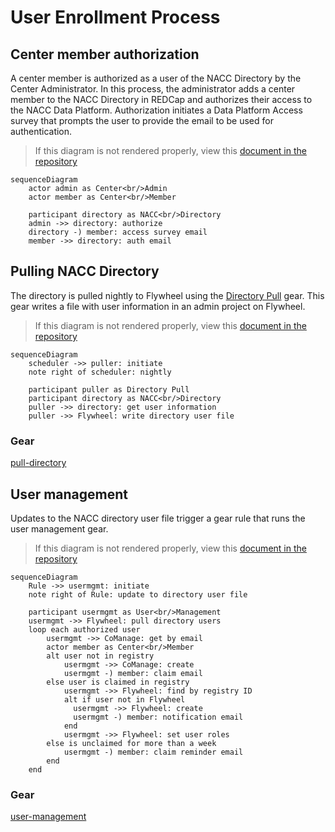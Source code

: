 # User Enrollment Process

## Center member authorization

A center member is authorized as a user of the NACC Directory by the Center Administrator.
In this process, the administrator adds a center member to the NACC Directory in REDCap and authorizes their access to the NACC Data Platform.
Authorization initiates a Data Platform Access survey that prompts the user to provide the email to be used for authentication.

> If this diagram is not rendered properly, view this [document in the repository](https://github.com/naccdata/flywheel-gear-extensions/blob/document-csv-process/docs/processes/user_management.md#center-member-authorization)

```mermaid
sequenceDiagram
    actor admin as Center<br/>Admin
    actor member as Center<br/>Member

    participant directory as NACC<br/>Directory
    admin ->> directory: authorize
    directory -) member: access survey email
    member ->> directory: auth email
```

## Pulling NACC Directory

The directory is pulled nightly to Flywheel using the [Directory Pull](../pull_directory/) gear.
This gear writes a file with user information in an admin project on Flywheel.

> If this diagram is not rendered properly, view this [document in the repository](https://github.com/naccdata/flywheel-gear-extensions/blob/document-csv-process/docs/processes/user_management.md#pulling-nacc-directory)

```mermaid
sequenceDiagram
    scheduler ->> puller: initiate
    note right of scheduler: nightly

    participant puller as Directory Pull
    participant directory as NACC<br/>Directory
    puller ->> directory: get user information
    puller ->> Flywheel: write directory user file
```

### Gear

[pull-directory](../pull_directory/index.md)

## User management

Updates to the NACC directory user file trigger a gear rule that runs the user management gear.

> If this diagram is not rendered properly, view this [document in the repository](https://github.com/naccdata/flywheel-gear-extensions/blob/document-csv-process/docs/processes/user_management.md#user-management)

```mermaid
sequenceDiagram
    Rule ->> usermgmt: initiate
    note right of Rule: update to directory user file

    participant usermgmt as User<br/>Management
    usermgmt ->> Flywheel: pull directory users
    loop each authorized user
        usermgmt ->> CoManage: get by email
        actor member as Center<br/>Member   
        alt user not in registry
            usermgmt ->> CoManage: create
            usermgmt -) member: claim email
        else user is claimed in registry
            usermgmt ->> Flywheel: find by registry ID
            alt if user not in Flywheel
              usermgmt ->> Flywheel: create
              usermgmt -) member: notification email
            end
            usermgmt ->> Flywheel: set user roles
        else is unclaimed for more than a week
            usermgmt -) member: claim reminder email
        end
    end
```

### Gear

[user-management](../user_management/index.md)
